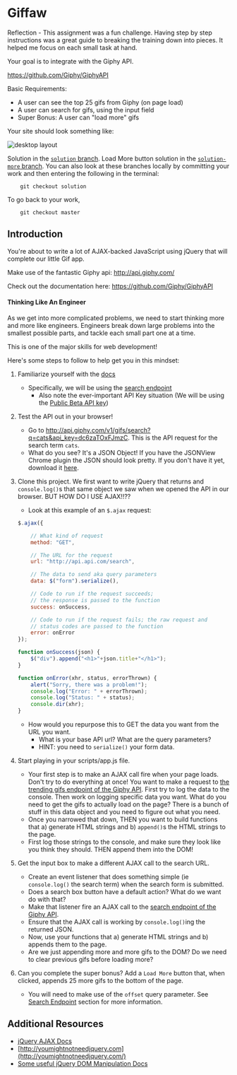 # Giffaw

Reflection - This assignment was a fun challenge. Having step by step instructions was a great guide to breaking the training down into pieces. It helped me focus on each small task at hand. 

Your goal is to integrate with the Giphy API.

https://github.com/Giphy/GiphyAPI

Basic Requirements:

* A user can see the top 25 gifs from Giphy (on page load)
* A user can search for gifs, using the input field
* Super Bonus: A user can "load more" gifs

Your site should look something like:

![desktop layout](https://cloud.githubusercontent.com/assets/3010270/13936044/2ffadf60-ef78-11e5-95c5-55b8aefe68d6.png)

Solution in the [`solution` branch](https://github.com/sf-wdi-31/giffaw/tree/solution). Load More button solution in the [`solution-more` branch](https://github.com/sf-wdi-31/giffaw/tree/solution-more). You can also look at these branches locally by committing your work and then entering the following in the terminal:

```
	git checkout solution
```

To go back to your work,

```
	git checkout master
```

## Introduction

You're about to write a lot of AJAX-backed JavaScript using jQuery that will complete our little Gif app.

Make use of the fantastic Giphy api:
http://api.giphy.com/

Check out the documentation here:
https://github.com/Giphy/GiphyAPI

#### Thinking Like An Engineer

As we get into more complicated problems, we need to start thinking more and more like engineers. Engineers break down large problems into the smallest possible parts, and tackle each small part one at a time.

This is one of the major skills for web development!

Here's some steps to follow to help get you in this mindset:

1. Familiarize yourself with the [docs](https://github.com/Giphy/GiphyAPI)
	- Specifically, we will be using the [search endpoint](https://github.com/Giphy/GiphyAPI#search-endpoint)
		- Also note the ever-important API Key situation (We will be using the [Public Beta API key](https://github.com/Giphy/GiphyAPI#public-beta-key))

2. Test the API out in your browser!
	- Go to http://api.giphy.com/v1/gifs/search?q=cats&api_key=dc6zaTOxFJmzC. This is the API request for the search term `cats`.
	- What do you see? It's a JSON Object! If you have the JSONView Chrome plugin the JSON should look pretty. If you don't have it yet, download it [here](https://chrome.google.com/webstore/detail/jsonview/chklaanhfefbnpoihckbnefhakgolnmc).

3. Clone this project. We first want to write jQuery that returns and `console.log()`s that same object we saw when we opened the API in our browser. BUT HOW DO I USE AJAX!!??
	- Look at this example of an `$.ajax` request:
	```js
	$.ajax({

		// What kind of request
		method: "GET",

		// The URL for the request
		url: "http://api.api.com/search",

		// The data to send aka query parameters
		data: $("form").serialize(),

		// Code to run if the request succeeds;
		// the response is passed to the function
		success: onSuccess,

		// Code to run if the request fails; the raw request and
		// status codes are passed to the function
		error: onError
	});

	function onSuccess(json) {
		$("div").append("<h1>"+json.title+"</h1>");
	}

	function onError(xhr, status, errorThrown) {
		alert("Sorry, there was a problem!");
		console.log("Error: " + errorThrown);
		console.log("Status: " + status);
		console.dir(xhr);
	}
	```
	- How would you repurpose this to GET the data you want from the URL you want.
		- What is your base API url? What are the query parameters?
		- HINT: you need to `serialize()` your form data.

4. Start playing in your scripts/app.js file.
	- Your first step is to make an AJAX call fire when your page loads. Don't try to do everything at once! You want to make a request to [the trending gifs endpoint of the Giphy API](https://github.com/Giphy/GiphyAPI#trending-gifs-endpoint). First try to log the data to the console. Then work on logging specific data you want. What do you need to get the gifs to actually load on the page? There is a bunch of stuff in this data object and you need to figure out what you need.
	- Once you narrowed that down, THEN you want to build functions that a) generate HTML strings and b) `append()`s the HTML strings to the page.
	- First log those strings to the console, and make sure they look like you think they should. THEN append them into the DOM!

5. Get the input box to make a different AJAX call to the search URL.
	- Create an event listener that does something simple (ie `console.log()` the search term) when the search form is submitted.
	- Does a search box button have a default action? What do we want do with that?
	- Make that listener fire an AJAX call to the [search endpoint of the Giphy API](https://github.com/Giphy/GiphyAPI#search-endpoint).
	- Ensure that the AJAX call is working by `console.log()`ing the returned JSON.
	- Now, use your functions that a) generate HTML strings and b) appends them to the page.
	- Are we just appending more and more gifs to the DOM? Do we need to clear previous gifs before loading more?

6. Can you complete the super bonus? Add a `Load More` button that, when clicked, appends 25 more gifs to the bottom of the page.
	- You will need to make use of the `offset` query parameter. See [Search Endpoint](https://github.com/Giphy/GiphyAPI#search-endpoint) section for more information.

## Additional Resources

- [jQuery AJAX Docs](http://api.jquery.com/jquery.ajax/)
- [http://youmightnotneedjquery.com](http://youmightnotneedjquery.com/)
- [Some useful jQuery DOM Manipulation Docs](http://api.jquery.com/prepend/)
